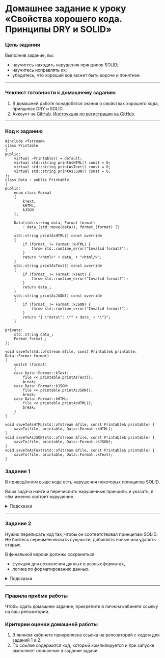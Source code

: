 # Домашнее задание к уроку «Свойства хорошего кода. Принципы DRY и SOLID»
### Цель задания
Выполнив задание, вы:
- научитесь находить нарушения принципов SOLID;
- научитесь исправлять их;
- убедитесь, что хороший код может быть короче и понятнее.
---
### Чеклист готовности к домашнему заданию
1. В домашней работе понадобятся знания о свойствах хорошего кода, принципах DRY и SOLID.
2. Аккаунт на [GitHub](https://github.com/). [Инструкция по регистрации на GitHub](https://github.com/netology-code/cppm-homeworks/tree/main/common/sign%20up).
------
### Код к заданию
```
#include <fstream>
class Printable
{
public:
    virtual ~Printable() = default;
    virtual std::string printAsHTML() const = 0;    
    virtual std::string printAsText() const = 0;    
    virtual std::string printAsJSON() const = 0;
};
class Data : public Printable
{
public:
    enum class Format    
    {    
        kText,        
        kHTML,       
        kJSON    
    };    
    
    Data(std::string data, Format format)    
        : data_(std::move(data)), format_(format) {}  
        
    std::string printAsHTML() const override  
    {    
        if (format_ != Format::kHTML) {     
            throw std::runtime_error("Invalid format!");
        }    
        return "<html>" + data_ + "<html/>";
    }    
    std::string printAsText() const override    
    {        
        if (format_ != Format::kText) {            
            throw std::runtime_error("Invalid format!");
        }        
        return data_;    
    }    
    std::string printAsJSON() const override    
    {        
        if (format_ != Format::kJSON) {            
            throw std::runtime_error("Invalid format!");        
        }        
        return "{ \"data\": \"" + data_ + "\"}";    
    }
    
private:    
    std::string data_;    
    Format format_;
};

void saveTo(std::ofstream &file, const Printable& printable, Data::Format format)
{    
    switch (format)    
    {    
    case Data::Format::kText:        
        file << printable.printAsText();        
        break;    
    case Data::Format::kJSON:        
        file << printable.printAsJSON();        
        break;    
    case Data::Format::kHTML:        
        file << printable.printAsHTML();        
        break;    
    }
}

void saveToAsHTML(std::ofstream &file, const Printable& printable) {    
    saveTo(file, printable, Data::Format::kHTML);
}
void saveToAsJSON(std::ofstream &file, const Printable& printable) {    
    saveTo(file, printable, Data::Format::kJSON);
}
void saveToAsText(std::ofstream &file, const Printable& printable) {    
    saveTo(file, printable, Data::Format::kText);
}
```
### Задание 1
В приведённом выше коде есть нарушения некоторых принципов SOLID.

Ваша задача найти и перечислить нарушенные принципы и указать, в чём именно состоит нарушение.

<details>   
<summary>Подсказки</summary>     
В коде нарушены три принципа SOLID:

- подстановки Барбары Лисков,   
- открытости/закрытости,     
- разделения интерфейса.
</details>

------
### Задание 2
Нужно переписать код так, чтобы он соответствовал принципам SOLID. Не бойтесь переименовывать сущности, добавлять новые или удалять старые. 

В финальной версии должны сохраниться:
- функции для сохранения данных в разных форматах,
- логика по форматированию данных.

<details>   
<summary>Подсказки</summary>    

- Функция saveTo не должна ничего знать о формате данных.
- Попробуйте разделить интерфейс Printable на несколько более специализированных интерфейсов.
- Класс Data могут наследовать несколько потомков в зависимости от формата данных.
</details>

------
### Правила приёма работы
Чтобы сдать домашнее задание, прикрепите в личном кабинете ссылку на ваш репозиторий.
### Критерии оценки домашней работы
1. В личном кабинете прикреплена ссылка на репозиторий с кодом для заданий 1 и 2.
2. По ссылке содержится код, который компилируется и при запуске выполняет описанные в задании задачи.